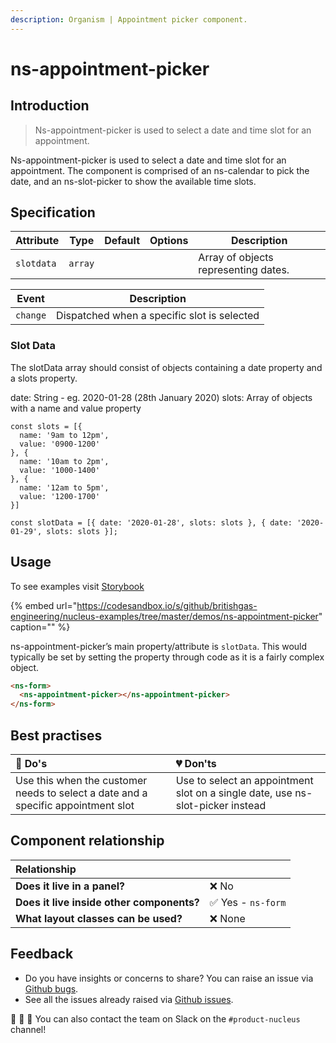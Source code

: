 ```yaml
---
description: Organism | Appointment picker component.
---
```


# ns-appointment-picker

## Introduction

> Ns-appointment-picker is used to select a date and time slot for an appointment.

Ns-appointment-picker is used to select a date and time slot for an appointment. The component is comprised of an ns-calendar to pick the date, and an ns-slot-picker to show the available time slots.


## Specification

| Attribute      | Type      | Default   | Options | Description |
|----------------|-----------|-----------|---------|-----------|
| `slotdata` | `array`  |   |           | Array of objects representing dates.

| Event      | Description |
|----------|------------|
| `change` | Dispatched when a specific slot is selected

### Slot Data

The slotData array should consist of objects containing a date property and a slots property.

date: String - eg. 2020-01-28 (28th January 2020)
slots: Array of objects with a name and value property 

```
const slots = [{
  name: '9am to 12pm',
  value: '0900-1200'
}, {
  name: '10am to 2pm',
  value: '1000-1400'
}, {
  name: '12am to 5pm',
  value: '1200-1700'
}]

const slotData = [{ date: '2020-01-28', slots: slots }, { date: '2020-01-29', slots: slots }];

```

## Usage

To see examples visit [Storybook](https://britishgas.co.uk/nucleus/demo/index.html?path=/story/ns-appointment-picker)

{% embed url="https://codesandbox.io/s/github/britishgas-engineering/nucleus-examples/tree/master/demos/ns-appointment-picker" caption="" %}

ns-appointment-picker’s main property/attribute is `slotData`.  This would typically be set by setting the property through code as it is a fairly complex object.

```html
<ns-form>
  <ns-appointment-picker></ns-appointment-picker>
</ns-form>
```

## Best practises

| 💚 Do's | 💔 Don'ts |
| :--- | :--- |
| Use this when the customer needs to select a date and a specific appointment slot | Use to select an appointment slot on a single date, use ns-slot-picker instead |

## Component relationship

|  **Relationship**  |  |
| :--- | :--- |
| **Does it live in a panel?** | ❌ No  |
| **Does it live inside other components?** | ✅ Yes -  `ns-form` |
| **What layout classes can be used?**  | ❌ None |

## Feedback

* Do you have insights or concerns to share? You can raise an issue via [Github bugs](https://github.com/ConnectedHomes/nucleus/issues/new?assignees=&labels=Bug&template=a--bug-report.md&title=[bug]%20[ns-appointment-picker]).
* See all the issues already raised via [Github issues](https://github.com/connectedHomes/nucleus/issues?utf8=%E2%9C%93&q=is%3Aopen+is%3Aissue+label%3ABug+[ns-appointment-picker]).

💩 🎉 🦄 You can also contact the team on Slack on the `#product-nucleus` channel!


